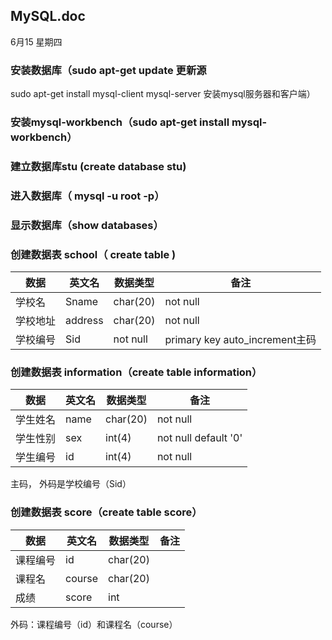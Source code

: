 ## MySQL.doc
6月15 星期四
### 安装数据库（sudo apt-get update 更新源
sudo apt-get install mysql-client mysql-server 安装mysql服务器和客户端）
### 安装mysql-workbench（sudo apt-get install mysql-workbench）
### 建立数据库stu (create database stu)
### 进入数据库（ mysql -u root -p）
### 显示数据库（show databases）
### 创建数据表 school（ create table )
数据|英文名|数据类型|备注
-----|-----|-----|-----
学校名|Sname|char(20)| not null|
学校地址|address|char(20)| not null|
学校编号|Sid|not null|primary key auto_increment主码|
### 创建数据表 information（create table information）
数据|英文名|数据类型|备注
-----|-----|-----|-----
学生姓名|name| char(20)| not null|
学生性别|sex| int(4)| not null default '0'|
学生编号|id| int(4)| not null|
主码， 外码是学校编号（Sid）
### 创建数据表 score（create table score）
数据|英文名|数据类型|备注
-----|-----|-----|-----
课程编号|id|char(20)|
课程名|course| char(20)| 
成绩|score|int| 
外码：课程编号（id）和课程名（course）
